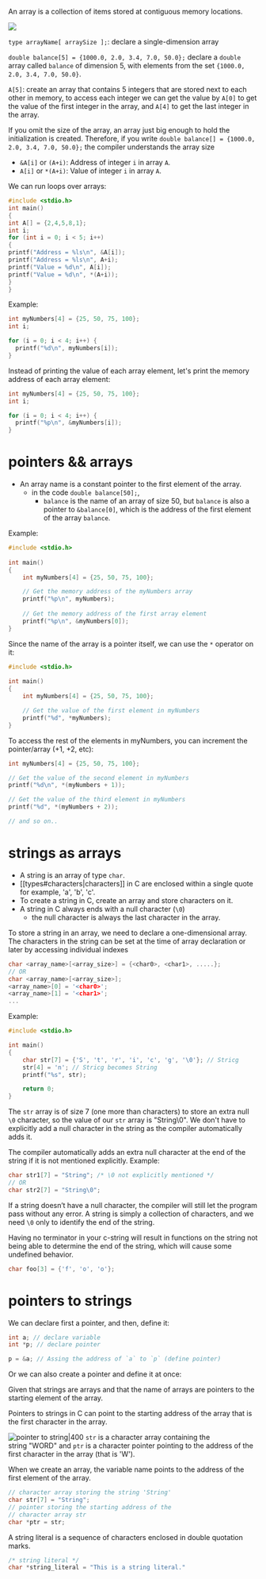 An array is a collection of items stored at contiguous memory locations.

![](https://i.imgur.com/Zdtx6Ug.png)

`type arrayName[ arraySize ];`: declare a single-dimension array

`double balance[5] = {1000.0, 2.0, 3.4, 7.0, 50.0};` declare a `double` array called `balance` of dimension $5$, with elements from the set `{1000.0, 2.0, 3.4, 7.0, 50.0}`.

`A[5]`: create an array that contains 5 integers that are stored next to each other in memory, to access each integer we can get the value by `A[0]` to get the value of the first integer in the array, and `A[4]` to get the last integer in the array.

If you omit the size of the array, an array just big enough to hold the initialization is created. Therefore, if you write  `double balance[] = {1000.0, 2.0, 3.4, 7.0, 50.0};` the compiler understands the array size

- `&A[i]` or `(A+i)`: Address of integer `i` in array `A`.
- `A[i]` or `*(A+i)`: Value of integer `i` in array `A`.

We can run loops over arrays:

```c
#include <stdio.h>
int main()
{
int A[] = {2,4,5,8,1};
int i;
for (int i = 0; i < 5; i++)
{
printf("Address = %ls\n", &A[i]);
printf("Address = %ls\n", A+i);
printf("Value = %d\n", A[i]);
printf("Value = %d\n", *(A+i));
}
}
```

Example:

```C
int myNumbers[4] = {25, 50, 75, 100};
int i;

for (i = 0; i < 4; i++) {
  printf("%d\n", myNumbers[i]);
}
```

Instead of printing the value of each array element, let's print the memory address of each array element:

```C
int myNumbers[4] = {25, 50, 75, 100};
int i;

for (i = 0; i < 4; i++) {
  printf("%p\n", &myNumbers[i]);
}
```

# pointers && arrays

- An array name is a constant pointer to the first element of the array.
	- in the code `double balance[50];`,
		- `balance` is the name of an array of size 50, but `balance` is also a pointer to `&balance[0]`, which is the address of the first element of the array `balance`.

Example:

```C
#include <stdio.h>
 
int main()
{
    int myNumbers[4] = {25, 50, 75, 100};

    // Get the memory address of the myNumbers array
    printf("%p\n", myNumbers);
    
    // Get the memory address of the first array element
    printf("%p\n", &myNumbers[0]);
}
```

Since the name of the array is a pointer itself, we can use the `*` operator on it:

```C
#include <stdio.h>
 
int main()
{
    int myNumbers[4] = {25, 50, 75, 100};

    // Get the value of the first element in myNumbers
    printf("%d", *myNumbers);
}
```

To access the rest of the elements in myNumbers, you can increment the pointer/array (+1, +2, etc):

```C
int myNumbers[4] = {25, 50, 75, 100};

// Get the value of the second element in myNumbers
printf("%d\n", *(myNumbers + 1));

// Get the value of the third element in myNumbers
printf("%d", *(myNumbers + 2));

// and so on..
```

# strings as arrays

- A string is an array of type `char`.
- [[types#characters|characters]] in C are enclosed within a single quote for example, 'a', 'b', 'c'.
- To create a string in C, create an array and store characters on it.
- A string in C always ends with a null character (`\0`)
	- the null character is always the last character in the array.

To store a string in an array, we need to declare a one-dimensional array. The characters in the string can be set at the time of array declaration or later by accessing individual indexes

```C
char <array_name>[<array_size>] = {<char0>, <char1>, .....};
// OR
char <array_name>[<array_size>];
<array_name>[0] = '<char0>';
<array_name>[1] = '<char1>';
...
```

Example:

```C
#include <stdio.h>

int main()
{
    char str[7] = {'S', 't', 'r', 'i', 'c', 'g', '\0'}; // Stricg
    str[4] = 'n'; // Stricg becomes String
    printf("%s", str);

    return 0;
}
```

The `str` array is of size 7 (one more than characters) to store an extra null `\0` character, so the value of our `str` array is "String\0". We don't have to explicitly add a null character in the string as the compiler automatically adds it.

The compiler automatically adds an extra null character at the end of the string if it is not mentioned explicitly. Example:

```C
char str1[7] = "String"; /* \0 not explicitly mentioned */
// OR
char str2[7] = "String\0";
```

If a string doesn’t have a null character, the compiler will still let the program pass without any error. A string is simply a collection of characters, and we need `\0` only to identify the end of the string.

Having no terminator in your c-string will result in functions on the string not being able to determine the end of the string, which will cause some undefined behavior.

```C
char foo[3] = {'f', 'o', 'o'};
```

# pointers to strings

We can declare first a pointer, and then, define it:
```C
int a; // declare variable
int *p; // declare pointer

p = &a; // Assing the address of `a` to `p` (define pointer)
```

Or we can also create a pointer and define it at once:




Given that strings are arrays and that the name of arrays are pointers to the starting element of the array.

Pointers to strings in C can point to the starting address of the array that is the first character in the array.

![pointer to string|400](https://i.imgur.com/FX1Q0zj.png)
`str` is a character array containing the string "WORD" and `ptr` is a character pointer pointing to the address of the first character in the array (that is 'W').

When we create an array, the variable name points to the address of the first element of the array.

```C
// character array storing the string 'String'
char str[7] = "String";
// pointer storing the starting address of the 
// character array str
char *ptr = str;
```



A string literal is a sequence of characters enclosed in double quotation marks.

```C
/* string literal */
char *string_literal = "This is a string literal."
```
